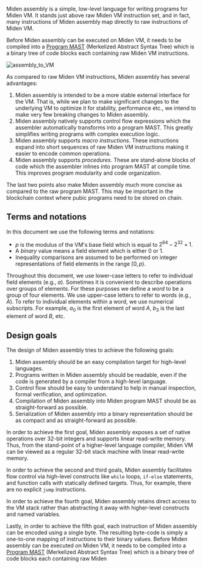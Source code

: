 Miden assembly is a simple, low-level language for writing programs for Miden VM. It stands just above raw Miden VM instruction set, and in fact, many instructions of Miden assembly map directly to raw instructions of Miden VM.

Before Miden assembly can be executed on Miden VM, it needs to be compiled into a [Program MAST](../../architecture/programs.md) (Merkelized Abstract Syntax Tree) which is a binary tree of code blocks each containing raw Miden VM instructions.

![assembly_to_VM](../../../../img/miden/vm/specification/assembly/assembly_to_VM.png)

As compared to raw Miden VM instructions, Miden assembly has several advantages:

1. Miden assembly is intended to be a more stable external interface for the VM. That is, while we plan to make significant changes to the underlying VM to optimize it for stability, performance etc., we intend to make very few breaking changes to Miden assembly.
2. Miden assembly natively supports control flow expressions which the assembler automatically transforms into a program MAST. This greatly simplifies writing programs with complex execution logic.
3. Miden assembly supports *macro instructions*. These instructions expand into short sequences of raw Miden VM instructions making it easier to encode common operations.
4. Miden assembly supports *procedures*. These are stand-alone blocks of code which the assembler inlines into program MAST at compile time. This improves program modularity and code organization.

The last two points also make Miden assembly much more concise as compared to the raw program MAST. This may be important in the blockchain context where pubic programs need to be stored on chain.

## Terms and notations

In this document we use the following terms and notations:

- $p$ is the modulus of the VM's base field which is equal to $2^{64} - 2^{32} + 1$.
- A *binary* value means a field element which is either $0$ or $1$.
- Inequality comparisons are assumed to be performed on integer representations of field elements in the range $[0, p)$.

Throughout this document, we use lower-case letters to refer to individual field elements (e.g., $a$). Sometimes it is convenient to describe operations over groups of elements. For these purposes we define a *word* to be a group of four elements. We use upper-case letters to refer to words (e.g., $A$). To refer to individual elements within a word, we use numerical subscripts. For example, $a_0$ is the first element of word $A$, $b_3$ is the last element of word $B$, etc.

## Design goals

The design of Miden assembly tries to achieve the following goals:

1. Miden assembly should be an easy compilation target for high-level languages.
2. Programs written in Miden assembly should be readable, even if the code is generated by a compiler from a high-level language.
3. Control flow should be easy to understand to help in manual inspection, formal verification, and optimization.
4. Compilation of Miden assembly into Miden program MAST should be as straight-forward as possible.
5. Serialization of Miden assembly into a binary representation should be as compact and as straight-forward as possible.

In order to achieve the first goal, Miden assembly exposes a set of native operations over 32-bit integers and supports linear read-write memory. Thus, from the stand-point of a higher-level language compiler, Miden VM can be viewed as a regular 32-bit stack machine with linear read-write memory.

In order to achieve the second and third goals, Miden assembly facilitates flow control via high-level constructs like `while` loops, `if-else` statements, and function calls with statically defined targets. Thus, for example, there are no explicit `jump` instructions.

In order to achieve the fourth goal, Miden assembly retains direct access to the VM stack rather than abstracting it away with higher-level constructs and named variables.

Lastly, in order to achieve the fifth goal, each instruction of Miden assembly can be encoded using a single byte. The resulting byte-code is simply a one-to-one mapping of instructions to their binary values.
Before Miden assembly can be executed on Miden VM, it needs to be compiled into a [Program MAST](../../architecture/programs.md) (Merkelized Abstract Syntax Tree) which is a binary tree of code blocks each containing raw Miden
